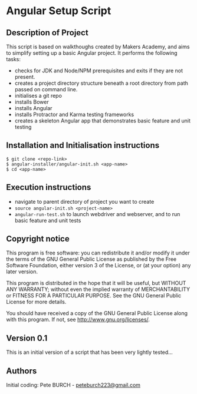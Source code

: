 Angular Setup Script
==================
Description of Project
----------------------
This script is based on walkthoughs created by Makers Academy, and aims to simplify setting up a basic Angular project.
It performs the following tasks:
- checks for JDK and Node/NPM prerequisites and exits if they are not present.
- creates a project directory structure beneath a root directory from path passed on command line.
- initialises a git repo
- installs Bower
- installs Angular
- installs Protractor and Karma testing frameworks
- creates a skeleton Angular app that demonstrates basic feature and unit testing

Installation and Initialisation instructions
-------------------------
```
$ git clone <repo-link>
$ angular-installer/angular-init.sh <app-name>
$ cd <app-name>

```

Execution instructions
----------------------
- navigate to parent directory of project you want to create
- `source angular-init.sh <project-name>`
- `angular-run-test.sh` to launch webdriver and webserver, and to run basic feature and unit tests

Copyright notice
----------------
This program is free software: you can redistribute it and/or modify it under the terms of the GNU General Public License as published by the Free Software Foundation, either version 3 of the License, or (at your option) any later version.

This program is distributed in the hope that it will be useful, but WITHOUT ANY WARRANTY; without even the implied warranty of MERCHANTABILITY or FITNESS FOR A PARTICULAR PURPOSE.  See the GNU General Public License for more details.

You should have received a copy of the GNU General Public License along with this program.  If not, see <http://www.gnu.org/licenses/>.

Version 0.1
-----------
This is an initial version of a script that has been very lightly tested...


Authors
-------
Initial coding: Pete BURCH - peteburch223@gmail.com
